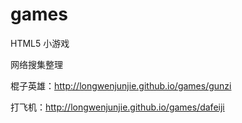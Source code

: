 # games
HTML5 小游戏

网络搜集整理

棍子英雄：http://longwenjunjie.github.io/games/gunzi

打飞机：http://longwenjunjie.github.io/games/dafeiji

